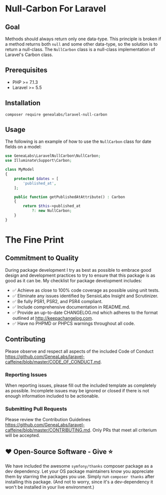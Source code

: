 # Null-Carbon For Laravel

## Goal
Methods should always return only one data-type. This principle is broken if a
method returns both `null` and some other data-type, so the solution is to
return a null-class. The `NullCarbon` class is a null-class implementation of
Laravel's Carbon class.

## Prerequisites
- PHP >= 7.1.3
- Laravel >= 5.5

## Installation
```
composer require genealabs/laravel-null-carbon
```

## Usage
The following is an example of how to use the `NullCarbon` class for date fields
on a model:
```php
use GeneaLabs\LaravelNullCarbon\NullCarbon;
use Illuminate\Support\Carbon;

class MyModel
{
    protected $dates = [
        'published_at',
    ];

    public function getPublishedAtAttribute() : Carbon
    {
        return $this->published_at
            ?: new NullCarbon;
    }
}
```

# The Fine Print
## Commitment to Quality
During package development I try as best as possible to embrace good design and
development practices to try to ensure that this package is as good as it can
be. My checklist for package development includes:

-   ✅ Achieve as close to 100% code coverage as possible using unit tests.
-   ✅ Eliminate any issues identified by SensioLabs Insight and Scrutinizer.
-   ✅ Be fully PSR1, PSR2, and PSR4 compliant.
-   ✅ Include comprehensive documentation in README.md.
-   ✅ Provide an up-to-date CHANGELOG.md which adheres to the format outlined
    at <http://keepachangelog.com>.
-   ✅ Have no PHPMD or PHPCS warnings throughout all code.

## Contributing
Please observe and respect all aspects of the included Code of Conduct
<https://github.com/GeneaLabs/laravel-caffeine/blob/master/CODE_OF_CONDUCT.md>.

### Reporting Issues
When reporting issues, please fill out the included template as completely as
possible. Incomplete issues may be ignored or closed if there is not enough
information included to be actionable.

### Submitting Pull Requests
Please review the Contribution Guidelines <https://github.com/GeneaLabs/laravel-caffeine/blob/master/CONTRIBUTING.md>.
Only PRs that meet all criterium will be accepted.

## ❤️ Open-Source Software - Give ⭐️
We have included the awesome `symfony/thanks` composer package as a dev
dependency. Let your OS package maintainers know you appreciate them by starring
the packages you use. Simply run `composer thanks` after installing this
package. (And not to worry, since it's a dev-dependency it won't be installed in
your live environment.)
